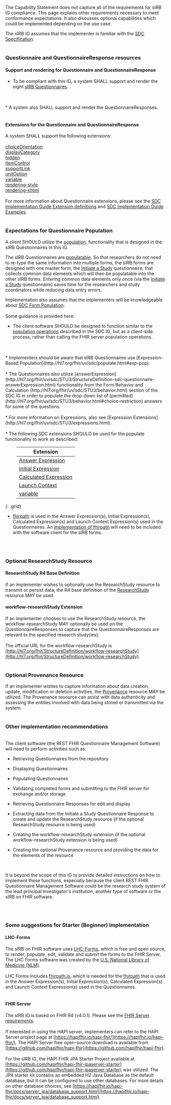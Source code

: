The Capability Statement does not capture all of the requirements for sIRB IG compliance. This page explains other requirements necessary to meet conformance expectations. It also discusses optional capabilities which could be implemented depending on the use case.

The sIRB IG assumes that the implementer is familiar with the [SDC Specification](http://hl7.org/fhir/uv/sdc).
<br>
<br>

### Questionnaire and QuestionnaireResponse resources

#### Support and rendering for Questionnaire and QuestionnaireResponse

* To be compliant with this IG, a system SHALL support and render the eight [sIRB Questionnaires](artifacts.html#sirb-questionnaires).
<br>
<br>
* A system also SHALL support and render the QuestionnaireResponses.
<br>
<br>

#### Extensions for the Questionnaire and QuestionnaireResponse

A system SHALL support the following extensions:
<br><br>
[choiceOrientation](http://hl7.org/fhir/StructureDefinition/questionnaire-choiceOrientation)
<br>
[displayCategory](http://hl7.org/fhir/StructureDefinition/questionnaire-displayCategory)
<br>
[hidden](http://hl7.org/fhir/StructureDefinition/questionnaire-hidden)
<br>
[itemControl](http://hl7.org/fhir/StructureDefinition/questionnaire-itemControl)
<br>
[supportLink](http://hl7.org/fhir/StructureDefinition/questionnaire-supportLink)
<br>
[unitOption](http://hl7.org/fhir/StructureDefinition/questionnaire-unitOption)
<br>
[variable](http://hl7.org/fhir/StructureDefinition/variable)
<br>
[rendering-style](http://hl7.org/fhir/StructureDefinition/rendering-style)
<br>
[rendering-xhtml](http://hl7.org/fhir/StructureDefinition/rendering-xhtml)
<br>
<br>
For more information about Questionnaire extensions, please see the [SDC Implementation Guide Extension definitions](http://hl7.org/fhir/uv/sdc/artifacts.html#structures-extension-definitions) and [SDC Implementation Guide Examples](http://hl7.org/fhir/uv/sdc/examples.html). 
<br>
<br>
### Expectations for Questionnaire Population

A client SHOULD utilize the [population](http://hl7.org/fhir/uv/sdc/populate.html#pre-population-service). functionality that is designed in the sIRB Questionnaires in this IG.

The sIRB Questionnaires are [populatable](http://hl7.org/fhir/uv/sdc/populate.html#pre-population-service). So that researchers do not need to re-type the same information into multiple forms, the sIRB forms are designed with one master form, the [Initiate a Study](Questionnaire-sirb-initiate-study-questionnaire-populate.html) questionnaire, that collects common data elements which will then be populatable into the other sIRB forms. Entering common data elements only once (via the [Initiate a Study](Questionnaire-sirb-initiate-study-questionnaire-populate.html) questionnaire) saves time for the researchers and study coordinators while reducing data entry errors.

Implementation also assumes that the implementers will be knowledgeable about [SDC Form Population](http://hl7.org/fhir/uv/sdc/populate.html).
<br>
<br>
Some guidance is provided here:

* The client software SHOULD be designed to function similar to the [population operations](http://hl7.org/fhir/uv/sdc/populate.html#population-operations) described in the SDC IG, but as a client-side process, rather than calling the FHIR server population operations.
<br>
<br>
* Implementers should be aware that sIRB Questionnaires use [Expression-Based Population](http://hl7.org/fhir/uv/sdc/populate.html#exp-pop).
<br>
<br>
* The Questionnaires also utilize [answerExpression](http://hl7.org/fhir/uv/sdc/STU3/StructureDefinition-sdc-questionnaire-answerExpression.html) functionality from the Form Behavior and Calculation  (http://hl7.org/fhir/uv/sdc/STU3/behavior.html) section of the SDC IG in order to populate the drop-down list of [permitted](http://hl7.org/fhir/uv/sdc/STU3/behavior.html#choice-restriction) answers for some of the questions.
<br>
<br>
* For more information on Expressions, also see [Expression Extensions](http://hl7.org/fhir/uv/sdc/STU3/expressions.html).
<br>
<br>
* The following SDC extensions SHOULD be used for the populate functionality to work as described:

<style type="text/css">
table{
margin-left: 35px
}
</style>


| Extension  |  
| -------------------------------------------------------------------------------------------------------- | 
| [Answer Expression](http://hl7.org/fhir/uv/sdc/StructureDefinition/sdc-questionnaire-answerExpression) |
| [Initial Expression](http://hl7.org/fhir/uv/sdc/StructureDefinition/sdc-questionnaire-initialExpression) |
| [Calculated Expression](http://hl7.org/fhir/uv/sdc/StructureDefinition/sdc-questionnaire-calculatedExpression) |
| [Launch Context](http://hl7.org/fhir/uv/sdc/StructureDefinition/sdc-questionnaire-launchContext)  |
|[variable](http://hl7.org/fhir/StructureDefinition/variable)| 
{: .grid}

* [fhirpath](https://hl7.org/fhirpath/) is used in the Answer Expression(s), Initial Expression(s), Calculated Expression(s) and Launch Context Expression(s) used in the Questionnaires. An [implementation of fhirpath](http://hl7.org/fhirpath/#fhirpath-tooling-and-implementation) will need to be included with the software client for the sIRB forms.
<br>
<br>



### Optional ResearchStudy Resource

#### ResearchStudy R4 Base Definition
If an implementer wishes to optionally use the ResearchStudy resource to transmit or persist data, the R4 base definition of the [ResearchStudy](https://www.hl7.org/fhir/researchstudy.profile.json.html) resource MAY be used.
<br>
#### workflow-researchStudy Extension
If an implementer chooses to use the ResearchStudy resource, the workflow-researchStudy MAY optionally be used on the QuestionnaireResponses to capture that the QuestionnaireResponses are relevant to the specified research study(ies).
<br>
<br>
The official URL for the workflow-researchStudy is [http://hl7.org/fhir/StructureDefinition/workflow-researchStudy](http://hl7.org/fhir/StructureDefinition/workflow-researchStudy).
<br>
<br>
### Optional Provenance Resource

If an implementer wishes to capture information about data creation, update, modification or deletion activities, the [Provenance](https://www.hl7.org/fhir/provenance.html) resource MAY be utilized. The Provenance resource can assist with data authenticity and assessing the entities involved with data being stored or transmitted via the system.
<br>
<br>
### Other implementation recommendations
<br>
The client software (the REST FHIR Questionnaire Management Software) will need to perform activities such as:

* Retrieving Questionnaires from the repository

* Displaying Questionnaires

* Populating Questionnaires

* Validating completed forms and submitting to the FHIR server for exchange and/or storage

* Retrieving Questionnaire Responses for edit and display

* Extracting data from the Initiate a Study Questionnaire Response to create and update the ResearchStudy resource (if the optional ResearchStudy resource is being used)

* Creating the workflow-researchStudy extension (if the optional workflow-researchStudy extension is being used)

* Creating the optional Provenance resource and providing the data for the elements of the resource
<br>
<p>It is beyond the scope of this IG to provide detailed instructions on how to implement these functions, especially because the client REST FHIR Questionnaire Management Software could be the research study system of the lead principal investigator's institution, another type of software or the sIRB on FHIR software.
</p>
<br>
<br>



### Some suggestions for Starter (Beginner) Implementation

#### LHC-Forms
The sIRB on FHIR software uses [LHC-Forms](http://lhncbc.github.io/lforms/), which is free and open source, to render, populate, edit, validate and submit the forms to the FHIR Server. The LHC Forms software was created by the [U.S. National Library of Medicine (NLM)](https://www.nlm.nih.gov/).
<br>
<br>
LHC Forms includes [fhirpath.js](https://github.com/HL7/fhirpath.js/), which is needed for the [fhirpath](https://hl7.org/fhirpath/) that is used in the Answer Expression(s), Initial Expression(s), Calculated Expression(s) and Launch Context Expression(s) used in the Questionnaires.
<br>
<br>
#### FHIR Server

The sIRB IG is based on FHIR R4 (v4.0.1). Please see the [FHIR Server requirements](conformance_and_functionality_expectations.html#fhir-server).  
<br>
If interested in using the HAPI server, implementers can refer to the HAPI Server project page at [https://hapifhir.io/hapi-fhir/](https://hapifhir.io/hapi-fhir/).  The HAPI Server free open-source download is available from [https://github.com/hapifhir/hapi-fhir](https://github.com/hapifhir/hapi-fhir).
<br>
<br>
For the sIRB IG, the HAPI FHIR JPA Starter Project available at [https://github.com/hapifhir/hapi-fhir-jpaserver-starter](https://github.com/hapifhir/hapi-fhir-jpaserver-starter)  was utilized. The JPA starter kit contains an embedded H2 Java Database as the default database, but it can be configured to use other databases. For more details on other database choices, see [https://hapifhir.io/hapi-fhir/docs/server_jpa/database_support.html](https://hapifhir.io/hapi-fhir/docs/server_jpa/database_support.html).